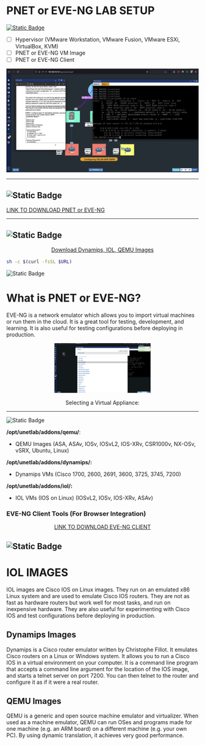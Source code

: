 # PNET or EVE-NG LAB SETUP

<a href="https://pnetlab.com/pages/download
/"> ![Static Badge](https://img.shields.io/badge/Software-Desktop?style=flat-square&logo=ubuntu&logoColor=&label=Prerequisiosts&labelColor=blue&color=red)</a>

- [ ] Hypervisor (VMware Workstation, VMware Fusion, VMware ESXi, VirtualBox, KVM)
- [ ] PNET or EVE-NG VM Image
- [ ] PNET or EVE-NG Client

![Alt text](image.png)

---
![Static Badge](https://img.shields.io/badge/Download-Desktop?style=flat-square&logo=linux&logoColor=&label=PNET&labelColor=blue&color=red)
---
<a align=center href="https://pnetlab.com/pages/download"> LINK TO DOWNLOAD PNET or EVE-NG
<p align=center>
</p>
</a>



---
![Static Badge](https://img.shields.io/badge/Installation-Desktop?style=flat-square&logo=linux&logoColor=&label=Files&labelColor=blue&color=red)
---
<p align=center><a align=center href="https://raw.githubusercontent.com/MurtadhaM/Infrastructure/main/Networking/PNET%20LAB%20SETUP%20/files_downloader.sh"> Download Dynamips, IOL, QEMU Images</a>
</p>

```bash
sh -c $(curl -fsSL $URL)
```


![Static Badge](https://img.shields.io/badge/Overview-Desktop?style=flat-square&logo=linux&logoColor=&label=Background&labelColor=blue&color=red)

#  What is PNET or EVE-NG?

EVE-NG is a network emulator which allows you to import virtual machines or run them in the cloud. It is a great tool for testing, development, and learning. It is also useful for testing configurations before deploying in production.

<p align=center> <img src=image-1.png width="50%" /></p>
<p align=center>Selecting a Virtual Appliance:</p>

---

![Static Badge](https://img.shields.io/badge/SETUP-Desktop?style=flat-square&logo=linux&logoColor=&label=DIRECTORIES&labelColor=blue&color=red)


**/opt/unetlab/addons/qemu/**: 

- QEMU Images (ASA, ASAv, IOSv, IOSvL2, IOS-XRv, CSR1000v, NX-OSv, vSRX, Ubuntu, Linux)

**/opt/unetlab/addons/dynamips/:**
- Dynamips VMs (Cisco 1700, 2600, 2691, 3600, 3725, 3745, 7200)

**/opt/unetlab/addons/iol/:**

- IOL VMs (IOS on Linux) (IOSvL2, IOSv, IOS-XRv, ASAv)

### EVE-NG Client Tools (For Browser Integration)

<a align=center href="https://www.eve-ng.net/index.php/download/#DL-WIN/"> <p align=center>
LINK TO DOWNLOAD EVE-NG CLIENT
</p>
</a>


![Static Badge](https://img.shields.io/badge/Details-Desktop?style=flat-square&logo=linux&logoColor=&label=Components&labelColor=blue&color=red)
---

# IOL IMAGES 
IOL images are Cisco IOS on Linux images. They run on an emulated x86 Linux system and are used to emulate Cisco IOS routers. They are not as fast as hardware routers but work well for most tasks, and run on inexpensive hardware. They are also useful for experimenting with Cisco IOS and test configurations before deploying in production.

## Dynamips Images

Dynamips is a Cisco router emulator written by Christophe Fillot. It emulates Cisco routers on a Linux or Windows system. It allows you to run a Cisco IOS in a virtual environment on your computer. It is a command line program that accepts a command line argument for the location of the IOS image, and starts a telnet server on port 7200. You can then telnet to the router and configure it as if it were a real router.

## QEMU Images

QEMU is a generic and open source machine emulator and virtualizer. When used as a machine emulator, QEMU can run OSes and programs made for one machine (e.g. an ARM board) on a different machine (e.g. your own PC). By using dynamic translation, it achieves very good performance.


